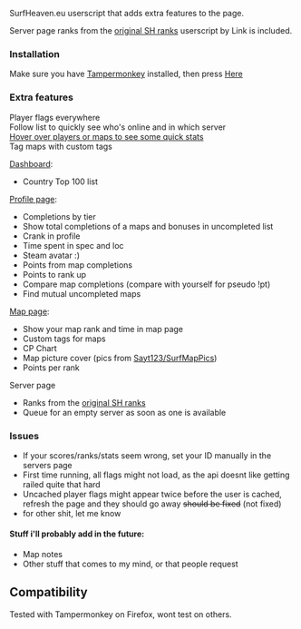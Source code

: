 SurfHeaven.eu userscript that adds extra features to the page.

Server page ranks from the [original SH ranks](https://greasyfork.org/en/scripts/438271-surfheaven-ranks) userscript by Link is included.

### Installation
Make sure you have [Tampermonkey](https://www.tampermonkey.net/) installed, then press [Here](https://github.com/Kalekki/SurfHeaven_Extended/raw/main/sh.user.js)

### Extra features

Player flags everywhere  
Follow list to quickly see who's online and in which server  
[Hover over players or maps to see some quick stats](https://iloveur.mom/i/cVjDAG3sWS.gif)  
Tag maps with custom tags  

[Dashboard](https://user-images.githubusercontent.com/1765167/220739743-3b09984d-fc90-498c-a8f7-bba4e943341d.png):
 - Country Top 100 list

[Profile page](https://user-images.githubusercontent.com/1765167/220740185-802ba381-c9b9-4afa-9bae-938ba87e3e19.png):
 - Completions by tier
 - Show total completions of a maps and bonuses in uncompleted list 
 - Crank in profile  
 - Time spent in spec and loc  
 - Steam avatar :)
 - Points from map completions
 - Points to rank up
 - Compare map completions (compare with yourself for pseudo !pt)
 - Find mutual uncompleted maps

[Map page](https://iloveur.mom/i/M7NRwfPCUE.jpg):
 - Show your map rank and time in map page  
 - Custom tags for maps
 - CP Chart
 - Map picture cover (pics from [Sayt123/SurfMapPics](https://github.com/Sayt123/SurfMapPics))
 - Points per rank

Server page
 - Ranks from the [original SH ranks](https://greasyfork.org/en/scripts/438271-surfheaven-ranks)
 - Queue for an empty server as soon as one is available

### Issues
 - If your scores/ranks/stats seem wrong, set your ID manually in the servers page
 - First time running, all flags might not load, as the api doesnt like getting railed quite that hard
 - Uncached player flags might appear twice before the user is cached, refresh the page and they should go away ~~should be fixed~~ (not fixed)
 - for other shit, let me know

#### Stuff i'll probably add in the future:
 - Map notes
 - Other stuff that comes to my mind, or that people request

 ## Compatibility
 Tested with Tampermonkey on Firefox, wont test on others.
